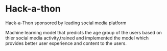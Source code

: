 # Hack-a-thon
Hack-a-Thon sponsored by leading social media platform

Machine learning model that predicts the age group of the users based on thier social media activity,trained and implemented the model which provides better user experience and content to the users. 
